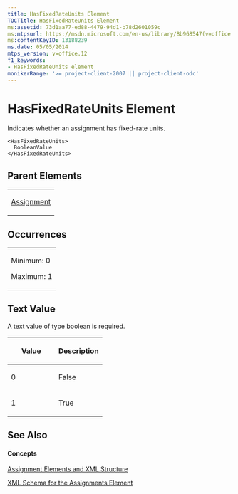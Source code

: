 ```yaml
---
title: HasFixedRateUnits Element
TOCTitle: HasFixedRateUnits Element
ms:assetid: 73d1aa77-ed88-4479-94d1-b78d2601059c
ms:mtpsurl: https://msdn.microsoft.com/en-us/library/Bb968547(v=office.12)
ms:contentKeyID: 13188239
ms.date: 05/05/2014
mtps_version: v=office.12
f1_keywords:
- HasFixedRateUnits element
monikerRange: '>= project-client-2007 || project-client-odc'
---
```


# HasFixedRateUnits Element




Indicates whether an assignment has fixed-rate units.

    <HasFixedRateUnits>
      BooleanValue
    </HasFixedRateUnits>

## Parent Elements

<table>
<colgroup>
<col style="width: 100%" />
</colgroup>
<tbody>
<tr class="odd">
<td><p><a href="assignment-element.md">Assignment</a></p></td>
</tr>
</tbody>
</table>

## Occurrences

<table>
<colgroup>
<col style="width: 100%" />
</colgroup>
<tbody>
<tr class="odd">
<td><p>Minimum: 0</p>
<p>Maximum: 1</p></td>
</tr>
</tbody>
</table>

## Text Value

A text value of type boolean is required.

<table>
<colgroup>
<col style="width: 50%" />
<col style="width: 50%" />
</colgroup>
<thead>
<tr class="header">
<th><p>Value</p></th>
<th><p>Description</p></th>
</tr>
</thead>
<tbody>
<tr class="odd">
<td><p>0</p></td>
<td><p>False</p></td>
</tr>
<tr class="even">
<td><p>1</p></td>
<td><p>True</p></td>
</tr>
</tbody>
</table>

## See Also

#### Concepts

[Assignment Elements and XML Structure](assignment-elements-and-xml-structure.md)

[XML Schema for the Assignments Element](xml-schema-for-the-assignments-element.md)

